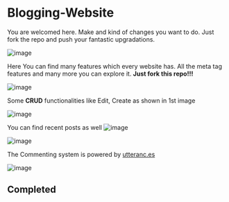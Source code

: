 
# Blogging-Website
You are welcomed here. Make and kind of changes you want to do. Just fork the repo and push your fantastic upgradations.

![image](https://user-images.githubusercontent.com/61585443/172445375-1885ff45-5bf7-4ef6-b3fb-1c38c8c51b63.png)

Here You can find many features which every website has. All the meta tag features and many more you can explore it. **Just fork this repo!!!**

![image](https://user-images.githubusercontent.com/61585443/172445643-a6c31703-bc73-4fbf-8081-2d4464b50ced.png)

Some **CRUD** functionalities like Edit, Create as shown in 1st image

![image](https://user-images.githubusercontent.com/61585443/172446528-8196c5f2-37ed-448b-8ed8-cd8bc62461f5.png)

You can find recent posts as well
![image](https://user-images.githubusercontent.com/61585443/172446584-928aa5c1-4034-42fc-8ce6-219aabc832e5.png)

![image](https://user-images.githubusercontent.com/61585443/172446467-9fc37022-8f23-4ad8-9df6-d9d29e75b16c.png)

The Commenting system is powered by  <a href="https://utteranc.es/">utteranc.es</a>

![image](https://user-images.githubusercontent.com/61585443/172446800-9559b132-87a4-47f7-8e68-29cfd9710059.png)

## Completed 
